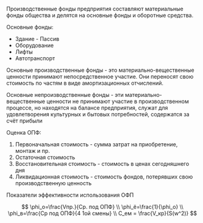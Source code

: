 Производственные фонды предприятия составляют материальные фонды общества и делятся на основные фонды и оборотные средства.

Основные фонды:

- Здание - Пассив
- Оборудование
- Лифты
- Автотранспорт

Основные производственные фонды - это материально-вещественные ценности принимают непосредственное участие. Они переносят свою стоимость по частям в виде амортизационных отчислений.

Основные непроизводственные фонды - эти материально-вещественные ценности не принимают участие в производственном процессе, но находятся на балансе предприятия, служат для удовлетворения культурных и бытовых потребностей, содержатся за счёт прибыли

Оценка ОПФ:

1. Первоначальная стоимость - сумма затрат на приобретение, монтаж и пр.
2. Остаточная стоимость
3. Восстановительная стоимость - стоимость в ценах сегодняшнего дня
4. Ликвидационная стоимость - стоимость фондов, потерявших свою производственную ценность

Показатели эффективности использования ОФП

$$
\phi_o=\frac{Vпр.}{Ср. под ОПФ} \\
\phi_ё=\frac{1}{\phi_o} \\
\phi_в=\frac{Ср под ОПФ}{4 1ой смены} \\
С_ем = \frac{V_кр}{S(w^2)}
$$

